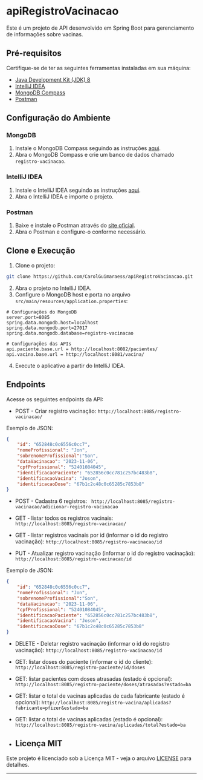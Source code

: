 # apiRegistroVacinacao

Este é um projeto de API desenvolvido em Spring Boot para gerenciamento de informações sobre vacinas.

## Pré-requisitos

Certifique-se de ter as seguintes ferramentas instaladas em sua máquina:

- [Java Development Kit (JDK) 8](https://www.oracle.com/java/technologies/downloads/#java8.html)
- [IntelliJ IDEA](https://www.jetbrains.com/idea/download/)
- [MongoDB Compass](https://www.mongodb.com/try/download/compass)
- [Postman](https://www.postman.com/downloads/)

## Configuração do Ambiente

### MongoDB

1. Instale o MongoDB Compass seguindo as instruções [aqui](https://docs.mongodb.com/compass/current/install/).
2. Abra o MongoDB Compass e crie um banco de dados chamado `registro-vacinacao`.

### IntelliJ IDEA

1. Instale o IntelliJ IDEA seguindo as instruções [aqui](https://www.jetbrains.com/idea/download/).
2. Abra o IntelliJ IDEA e importe o projeto.

### Postman

1. Baixe e instale o Postman através do [site oficial](https://www.postman.com/downloads/).
2. Abra o Postman e configure-o conforme necessário.

## Clone e Execução

1. Clone o projeto:

```bash
git clone https://github.com/CarolGuimaraess/apiRegistroVacinacao.git
```

2. Abra o projeto no IntelliJ IDEA.
3. Configure o MongoDB host e porta no arquivo `src/main/resources/application.properties`:

```properties
# Configurações do MongoDB
server.port=8085
spring.data.mongodb.host=localhost
spring.data.mongodb.port=27017
spring.data.mongodb.database=registro-vacinacao

# Configurações das APIs
api.paciente.base.url = http://localhost:8082/pacientes/
api.vacina.base.url = http://localhost:8081/vacina/
```

4. Execute o aplicativo a partir do IntelliJ IDEA.

## Endpoints

Acesse os seguintes endpoints da API:

- POST - Criar registro vacinação:
```http://localhost:8085/registro-vacinacao/```

 Exemplo de JSON:
  ```json
  {
      "id": "652848c0c6556c0cc7",
      "nomeProfissional": "Jon",
      "sobrenomeProfissional":"Son",
      "dataVacinacao": "2023-11-06",
      "cpfProfissional": "52401084045",
      "identificacaoPaciente": "652856c0cc781c257bc483b8",
      "identificacaoVacina": "Joson",
      "identificacaoDose": "67b1c2c48c0c65285c7853b8"
  }
  ```

- POST - Cadastra 6 registros:
``` http://localhost:8085/registro-vacinacao/adicionar-registro-vacinacao```


- GET - listar todos os registros vacinais:
```http://localhost:8085/registro-vacinacao/```


- GET - listar registros vacinais por id (informar o id do registro vacinação):
```http://localhost:8085/registro-vacinacao/id```


- PUT - Atualizar registro vacinação (informar o id do registro vacinação):
```http://localhost:8085/registro-vacinacao/id```

 Exemplo de JSON:
  ```json
  {
      "id": "652848c0c6556c0cc7",
      "nomeProfissional": "Jon",
      "sobrenomeProfissional":"Son",
      "dataVacinacao": "2023-11-06",
      "cpfProfissional": "52401084045",
      "identificacaoPaciente": "652856c0cc781c257bc483b8",
      "identificacaoVacina": "Joson",
      "identificacaoDose": "67b1c2c48c0c65285c7853b8"
  }
  ```

- DELETE - Deletar registro vacinação (informar o id do registro vacinação):
```http://localhost:8085/registro-vacinacao/id```


- GET: listar doses do paciente (informar o id do cliente):
```http://localhost:8085/registro-paciente/id/doses```


- GET: listar pacientes com doses atrasadas (estado é opcional):
```http://localhost:8085/registro-paciente/doses/atrasadas?estado=ba```


- GET: listar o total de vacinas aplicadas de cada fabricante (estado é opcional):
```http://localhost:8085/registro-vacina/aplicadas?fabricante=pfizer&estado=ba```


- GET: listar o total de vacinas aplicadas (estado é opcional):
```http://localhost:8085/registro-vacina/aplicadas/total?estado=ba```

- ## Licença MIT

Este projeto é licenciado sob a Licença MIT - veja o arquivo [LICENSE](LICENSE.txt) para detalhes.

---